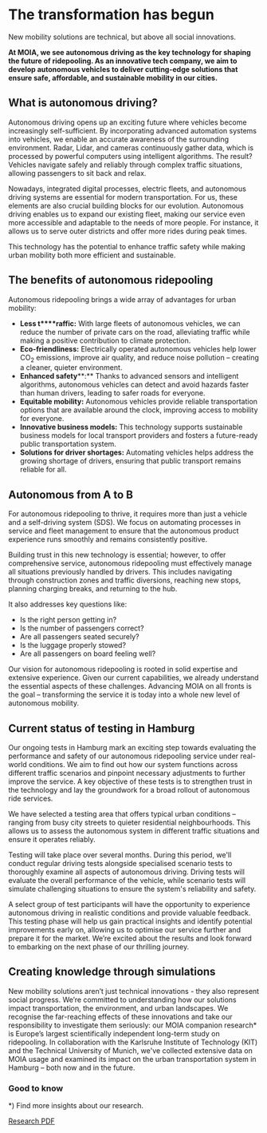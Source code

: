 The transformation has begun
==========

New mobility solutions are technical, but above all social innovations.

**At MOIA, we see autonomous driving as the key technology for shaping the future of ridepooling. As an innovative tech company, we aim to develop autonomous vehicles to deliver cutting-edge solutions that ensure safe, affordable, and sustainable mobility in our cities.**

What is autonomous driving?
----------

Autonomous driving opens up an exciting future where vehicles become increasingly self-sufficient. By incorporating advanced automation systems into vehicles, we enable an accurate awareness of the surrounding environment. Radar, Lidar, and cameras continuously gather data, which is processed by powerful computers using intelligent algorithms. The result? Vehicles navigate safely and reliably through complex traffic situations, allowing passengers to sit back and relax.

Nowadays, integrated digital processes, electric fleets, and autonomous driving systems are essential for modern transportation. For us, these elements are also crucial building blocks for our evolution. Autonomous driving enables us to expand our existing fleet, making our service even more accessible and adaptable to the needs of more people. For instance, it allows us to serve outer districts and offer more rides during peak times.

This technology has the potential to enhance traffic safety while making urban mobility both more efficient and sustainable.

The benefits of autonomous ridepooling
----------

Autonomous ridepooling brings a wide array of advantages for urban mobility:

* **Less t****raffic:** With large fleets of autonomous vehicles, we can reduce the number of private cars on the road, alleviating traffic while making a positive contribution to climate protection.
* **Eco-friendliness:** Electrically operated autonomous vehicles help lower CO<sub>2</sub> emissions, improve air quality, and reduce noise pollution – creating a cleaner, quieter environment.
* **Enhanced safety****:** Thanks to advanced sensors and intelligent algorithms, autonomous vehicles can detect and avoid hazards faster than human drivers, leading to safer roads for everyone.
* **Equitable mobility:** Autonomous vehicles provide reliable transportation options that are available around the clock, improving access to mobility for everyone.
* **Innovative business models:** This technology supports sustainable business models for local transport providers and fosters a future-ready public transportation system.
* **Solutions for driver shortages:** Automating vehicles helps address the growing shortage of drivers, ensuring that public transport remains reliable for all.

Autonomous from A to B
----------

For autonomous ridepooling to thrive, it requires more than just a vehicle and a self-driving system (SDS). We focus on automating processes in service and fleet management to ensure that the autonomous product experience runs smoothly and remains consistently positive.

Building trust in this new technology is essential; however, to offer comprehensive service, autonomous ridepooling must effectively manage all situations previously handled by drivers. This includes navigating through construction zones and traffic diversions, reaching new stops, planning charging breaks, and returning to the hub.

It also addresses key questions like:

* Is the right person getting in?
* Is the number of passengers correct?
* Are all passengers seated securely?
* Is the luggage properly stowed?
* Are all passengers on board feeling well?

Our vision for autonomous ridepooling is rooted in solid expertise and extensive experience. Given our current capabilities, we already understand the essential aspects of these challenges. Advancing MOIA on all fronts is the goal – transforming the service it is today into a whole new level of autonomous mobility.

Current status of testing in Hamburg
----------

Our ongoing tests in Hamburg mark an exciting step towards evaluating the performance and safety of our autonomous ridepooling service under real-world conditions. We aim to find out how our system functions across different traffic scenarios and pinpoint necessary adjustments to further improve the service. A key objective of these tests is to strengthen trust in the technology and lay the groundwork for a broad rollout of autonomous ride services.

We have selected a testing area that offers typical urban conditions – ranging from busy city streets to quieter residential neighbourhoods. This allows us to assess the autonomous system in different traffic situations and ensure it operates reliably.

Testing will take place over several months. During this period, we'll conduct regular driving tests alongside specialised scenario tests to thoroughly examine all aspects of autonomous driving. Driving tests will evaluate the overall performance of the vehicle, while scenario tests will simulate challenging situations to ensure the system's reliability and safety.

A select group of test participants will have the opportunity to experience autonomous driving in realistic conditions and provide valuable feedback. This testing phase will help us gain practical insights and identify potential improvements early on, allowing us to optimise our service further and prepare it for the market. We’re excited about the results and look forward to embarking on the next phase of our thrilling journey.

Creating knowledge through simulations
----------

New mobility solutions aren’t just technical innovations - they also represent social progress. We’re committed to understanding how our solutions impact transportation, the environment, and urban landscapes. We recognise the far-reaching effects of these innovations and take our responsibility to investigate them seriously: our MOIA companion research\* is Europe’s largest scientifically independent long-term study on ridepooling. In collaboration with the Karlsruhe Institute of Technology (KIT) and the Technical University of Munich, we've collected extensive data on MOIA usage and examined its impact on the urban transportation system in Hamburg – both now and in the future.

### Good to know ###

\*) Find more insights about our research.

[Research PDF](https://www.moia.io/news-center/downloads/220201_MOIA_Report_Results_MOIA-study.pdf)
